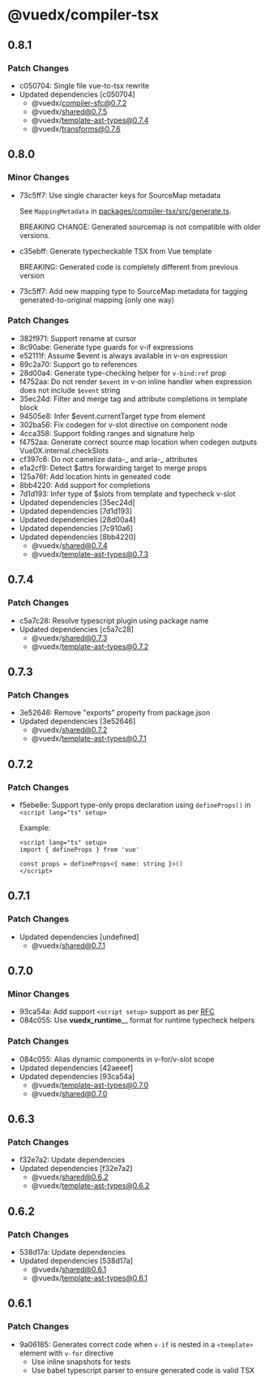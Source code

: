 # @vuedx/compiler-tsx

## 0.8.1

### Patch Changes

- c050704: Single file vue-to-tsx rewrite
- Updated dependencies [c050704]
  - @vuedx/compiler-sfc@0.7.2
  - @vuedx/shared@0.7.5
  - @vuedx/template-ast-types@0.7.4
  - @vuedx/transforms@0.7.6

## 0.8.0

### Minor Changes

- 73c5ff7: Use single character keys for SourceMap metadata

  See `MappingMetadata` in [packages/compiler-tsx/src/generate.ts](../packages/compiler-tsx/src/generate.ts#L64).

  BREAKING CHANGE: Generated sourcemap is not compatible with older versions.

- c35ebff: Generate typecheckable TSX from Vue template

  BREAKING: Generated code is completely different from previous version

- 73c5ff7: Add new mapping type to SourceMap metadata for tagging generated-to-original mapping (only one way)

### Patch Changes

- 382f971: Support rename at cursor
- 8c90abe: Generate type guards for v-if expressions
- e52111f: Assume \$event is always available in v-on expression
- 89c2a70: Support go to references
- 28d00a4: Generate type-checking helper for `v-bind:ref` prop
- f4752aa: Do not render `$event` in v-on inline handler when expression does not include `$event` string
- 35ec24d: Filter and merge tag and attribute completions in template block
- 94505e8: Infer \$event.currentTarget type from element
- 302ba56: Fix codegen for v-slot directive on component node
- 4cca358: Support folding ranges and signature help
- f4752aa: Generate correct source map location when codegen outputs VueDX.internal.checkSlots
- cf397c6: Do not camelize data-_ and aria-_ attributes
- e1a2cf9: Detect \$attrs forwarding target to merge props
- 125a76f: Add location hints in geneated code
- 8bb4220: Add support for completions
- 7d1d193: Infer type of \$slots from template and typecheck v-slot
- Updated dependencies [35ec24d]
- Updated dependencies [7d1d193]
- Updated dependencies [28d00a4]
- Updated dependencies [7c910a6]
- Updated dependencies [8bb4220]
  - @vuedx/shared@0.7.4
  - @vuedx/template-ast-types@0.7.3

## 0.7.4

### Patch Changes

- c5a7c28: Resolve typescript plugin using package name
- Updated dependencies [c5a7c28]
  - @vuedx/shared@0.7.3
  - @vuedx/template-ast-types@0.7.2

## 0.7.3

### Patch Changes

- 3e52646: Remove "exports" property from package.json
- Updated dependencies [3e52646]
  - @vuedx/shared@0.7.2
  - @vuedx/template-ast-types@0.7.1

## 0.7.2

### Patch Changes

- f5ebe8e: Support type-only props declaration using `defineProps()` in `<script lang="ts" setup>`

  Example:

  ```vue
  <script lang="ts" setup>
  import { defineProps } from 'vue'

  const props = defineProps<{ name: string }>()
  </script>
  ```

## 0.7.1

### Patch Changes

- Updated dependencies [undefined]
  - @vuedx/shared@0.7.1

## 0.7.0

### Minor Changes

- 93ca54a: Add support `<script setup>` support as per [RFC](https://github.com/vuejs/rfcs/pull/227)
- 084c055: Use **vuedx_runtime**<name>\_\_ format for runtime typecheck helpers

### Patch Changes

- 084c055: Alias dynamic components in v-for/v-slot scope
- Updated dependencies [42aeeef]
- Updated dependencies [93ca54a]
  - @vuedx/template-ast-types@0.7.0
  - @vuedx/shared@0.7.0

## 0.6.3

### Patch Changes

- f32e7a2: Update dependencies
- Updated dependencies [f32e7a2]
  - @vuedx/shared@0.6.2
  - @vuedx/template-ast-types@0.6.2

## 0.6.2

### Patch Changes

- 538d17a: Update dependencies
- Updated dependencies [538d17a]
  - @vuedx/shared@0.6.1
  - @vuedx/template-ast-types@0.6.1

## 0.6.1

### Patch Changes

- 9a06185: Generates correct code when `v-if` is nested in a `<template>` element with `v-for` directive
  - Use inline snapshots for tests
  - Use babel typescript parser to ensure generated code is valid TSX

